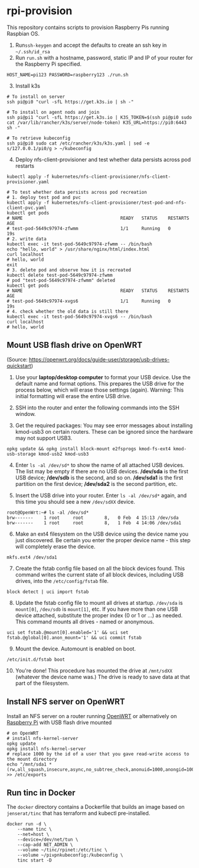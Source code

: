 # rpi-provision

This repository contains scripts to provision Raspberry Pis running Raspbian OS.

1. Run`ssh-keygen` and accept the defaults to create an ssh key in `~/.ssh/id_rsa`
2. Run `run.sh` with a hostname, password, static IP and IP of your router for the Raspberry Pi specified. 
```
HOST_NAME=pi123 PASSWORD=raspberry123 ./run.sh
```
3. Install k3s 
```
# To install on server
ssh pi@pi0 "curl -sfL https://get.k3s.io | sh -"

# To install on agent nods and join 
ssh pi@pi1 "curl -sfL https://get.k3s.io | K3S_TOKEN=$(ssh pi@pi0 sudo cat /var/lib/rancher/k3s/server/node-token) K3S_URL=https://pi0:6443 sh -"

# To retrieve kubeconfig
ssh pi@pi0 sudo cat /etc/rancher/k3s/k3s.yaml | sed -e s/127.0.0.1/pi0/g > ~/kubeconfig
```
4. Deploy nfs-client-provisioner and test whether data persists across pod restarts
```
kubectl apply -f kubernetes/nfs-client-provisioner/nfs-client-provisioner.yaml

# To test whether data persists across pod recreation
# 1. deploy test pod and pvc
kubectl apply -f kubernetes/nfs-client-provisioner/test-pod-and-nfs-client-pvc.yaml
kubectl get pods
# NAME                                     READY   STATUS    RESTARTS   AGE
# test-pod-5649c97974-zfwmm                1/1     Running   0          19s
# 2. write data
kubectl exec -it test-pod-5649c97974-zfwmm -- /bin/bash
echo "hello, world" > /usr/share/nginx/html/index.html
curl localhost
# hello, world
exit
# 3. delete pod and observe how it is recreated
kubectl delete test-pod-5649c97974-zfwmm
# pod "test-pod-5649c97974-zfwmm" deleted
kubectl get pods
# NAME                                     READY   STATUS    RESTARTS   AGE
# test-pod-5649c97974-xvgs6                1/1     Running   0          19s
# 4. check whether the old data is still there
kubectl exec -it test-pod-5649c97974-xvgs6 -- /bin/bash
curl localhost
# hello, world
```

## Mount USB flash drive on OpenWRT

(Source: https://openwrt.org/docs/guide-user/storage/usb-drives-quickstart)

1. Use your **laptop/desktop computer** to format your USB device. Use the default name and format options. This prepares the USB drive for the process below, which will erase those settings (again). Warning: This initial formatting will erase the entire USB drive.

2. SSH into the router and enter the following commands into the SSH window.

3. Get the required packages: You may see error messages about installing kmod-usb3 on certain routers. These can be ignored since the hardware may not support USB3.
```
opkg update && opkg install block-mount e2fsprogs kmod-fs-ext4 kmod-usb-storage kmod-usb2 kmod-usb3
```

4. Enter `ls -al /dev/sd*` to show the name of all attached USB devices. The list may be empty if there are no USB devices. **/dev/sda** is the first USB device; **/dev/sdb** is the second, and so on. **/dev/sda1** is the first partition on the first device; **/dev/sda2** is the second partition, etc.

5. Insert the USB drive into your router. Enter `ls -al /dev/sd*` again, and this time you should see a new `/dev/sdXX` device.
```
root@OpenWrt:~# ls -al /dev/sd*
brw-------    1 root     root        8,   0 Feb  4 15:13 /dev/sda
brw-------    1 root     root        8,   1 Feb  4 14:06 /dev/sda1
```

6. Make an ext4 filesystem on the USB device using the device name you just discovered. Be certain you enter the proper device name - this step will completely erase the device.
```
mkfs.ext4 /dev/sda1
```

7. Create the fstab config file based on all the block devices found. This command writes the current state of all block devices, including USB drives, into the `/etc/config/fstab` file.
```
block detect | uci import fstab
```

8. Update the fstab config file to mount all drives at startup. `/dev/sda` is `mount[0]`, `/dev/sdb` is `mount[1]`, etc. If you have more than one USB device attached, substitute the proper index (0 or 1 or ...) as needed. This command mounts all drives - named or anonymous.
```
uci set fstab.@mount[0].enabled='1' && uci set fstab.@global[0].anon_mount='1' && uci commit fstab
```

9. Mount the device. Automount is enabled on boot.
```
/etc/init.d/fstab boot
```

10. You're done! This procedure has mounted the drive at `/mnt/sdXX` (whatever the device name was.) The drive is ready to save data at that part of the filesystem. 

## Install NFS server on OpenWRT

Install an NFS server on a router running [OpenWRT](https://openwrt.org/docs/guide-user/services/nas/nfs.server) or alternatively on [Raspberry Pi](https://pimylifeup.com/raspberry-pi-nfs/) with USB flash drive mounted
```
# on OpenWRT
# install nfs-kernel-server
opkg update
opkg install nfs-kernel-server
# replace 1000 by the id of a user that you gave read-write access to the mount directory
echo "/mnt/sda1 *(rw,all_squash,insecure,async,no_subtree_check,anonuid=1000,anongid=1000)" >> /etc/exports
```

## Run tinc in Docker

The `docker` directory contains a Dockerfile that builds an image based on `jenserat/tinc` that has terraform and kubectl pre-installed. 

```
docker run -d \               
    --name tinc \
    --net=host \
    --device=/dev/net/tun \
    --cap-add NET_ADMIN \
    --volume ~/tinc/rpinet:/etc/tinc \
    --volume ~/pivpnkubeconfig:/kubeconfig \
    tinc start -D
```
